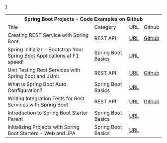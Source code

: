<table>
<tr>
<th colspan="4" >Spring Boot Projects - Code Examples on Github</th>
</tr>
<tr>
<td>Title</td>
<td>Category</td>
<td>URL</td>
<td>Github</td>
</tr>
<tr>
<td>Creating REST Service with Spring Boot</td>
<td>REST API</td>
<td><a href="http://www.springboottutorial.com/creating-rest-service-with-spring-boot">URL</a></td>
<td><a href="https://github.com/in28minutes/spring-boot-examples/tree/master/spring-boot-rest-services">Github</a></td>
</tr>
<tr>
<td>Spring Initializr - Bootstrap Your Spring Boot Applications at F1 speed!</td>
<td>Spring Boot Basics</td>
<td><a href="http://www.springboottutorial.com/spring-initialzr-bootstrap-spring-boot-applications">URL</a></td>
<td><a href=""></a></td>
</tr>
<tr>
<td>Unit Testing Rest Services with Spring Boot and JUnit</td>
<td>REST API</td>
<td><a href="http://www.springboottutorial.com/unit-testing-for-spring-boot-rest-services">URL</a></td>
<td><a href="https://github.com/in28minutes/spring-boot-examples/tree/master/spring-boot-rest-services-with-unit-and-integration-tests">Github</a></td>
</tr>
<tr>
<td>What is Spring Boot Auto Configuration?</td>
<td>Spring Boot Basics</td>
<td><a href="http://www.springboottutorial.com/spring-boot-auto-configuration">URL</a></td>
<td><a href=""></a></td>
</tr>

<tr>
<td>Writing Integration Tests for Rest Services with Spring Boot</td>
<td>REST API</td>
<td><a href="http://www.springboottutorial.com/integration-testing-for-spring-boot-rest-services">URL</a></td>
<td><a href="https://github.com/in28minutes/spring-boot-examples/tree/master/spring-boot-rest-services-with-unit-and-integration-tests">Github</a></td>
</tr>
<tr>
<td>Introduction to Spring Boot Starter Parent</td>
<td>Spring Boot Basics</td>
<td><a href="http://www.springboottutorial.com/spring-boot-starter-parent">URL</a></td>
<td><a href=""></a></td>
</tr>
<tr>
<td>Initializing Projects with Spring Boot Starters - Web and JPA</td>
<td>Spring Boot Basics</td>
<td><a href="http://www.springboottutorial.com/spring-boot-starter-projects">URL</a></td>
<td><a href=""></a></td>
</tr>
<a href="http://www.springboottutorial.com/spring-boot-projects-with-code-examples">1</a>
</table>
